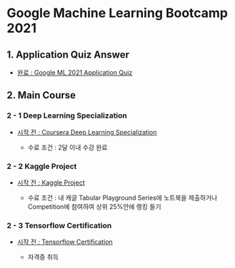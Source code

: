 # Google Machine Learning Bootcamp 2021


## 1. Application Quiz Answer

- [완료 : Google ML 2021 Application Quiz](./quiz)


## 2. Main Course


### 2 - 1 Deep Learning Specialization

- [시작 전 : Coursera Deep Learning Specialization]()

    - 수료 조건 : 2달 이내 수강 완료 

### 2 - 2 Kaggle Project

- [시작 전 : Kaggle Project]()

    - 수료 조건 : 내 캐글 Tabular Playground Series에 노트북을 제출하거나 Competition에 참여하여 상위 25%안에 랭킹 들기

### 2 - 3 Tensorflow Certification

- [시작 전 : Tensorflow Certification]()

    - 자격증 취득 